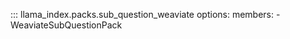 ::: llama_index.packs.sub_question_weaviate
    options:
      members:
        - WeaviateSubQuestionPack
